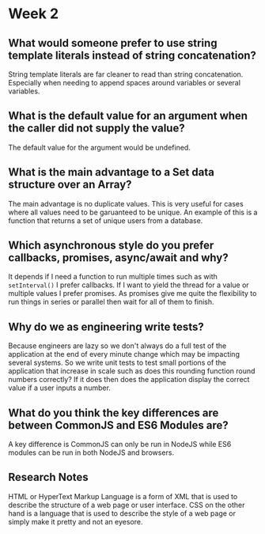 # Week 2

## What would someone prefer to use string template literals instead of string concatenation?

String template literals are far cleaner to read than string concatenation.
Especially when needing to append spaces around variables or several variables.

## What is the default value for an argument when the caller did not supply the value?

The default value for the argument would be undefined.

## What is the main advantage to a Set data structure over an Array?

The main advantage is no duplicate values. This is very useful for cases where
all values need to be garuanteed to be unique. An example of this is a function
that returns a set of unique users from a database.

## Which asynchronous style do you prefer callbacks, promises, async/await and why?

It depends if I need a function to run multiple times such as with
`setInterval()` I prefer callbacks. If I want to yield the thread for a value or
multiple values I prefer promises. As promises give me quite the flexibility to
run things in series or parallel then wait for all of them to finish.

## Why do we as engineering write tests?

Because engineers are lazy so we don't always do a full test of the application
at the end of every minute change which may be impacting several systems. So we
write unit tests to test small portions of the application that increase in
scale such as does this rounding function round numbers correctly? If it does
then does the application display the correct value if a user inputs a number.

## What do you think the key differences are between CommonJS and ES6 Modules are?

A key difference is CommonJS can only be run in NodeJS while ES6 modules can be
run in both NodeJS and browsers.

## Research Notes

HTML or HyperText Markup Language is a form of XML that is used to describe the
structure of a web page or user interface. CSS on the other hand is a language
that is used to describe the style of a web page or simply make it pretty and
not an eyesore.
